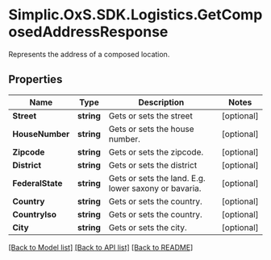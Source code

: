 # Simplic.OxS.SDK.Logistics.GetComposedAddressResponse
Represents the address of a composed location.

## Properties

Name | Type | Description | Notes
------------ | ------------- | ------------- | -------------
**Street** | **string** | Gets or sets the street | [optional] 
**HouseNumber** | **string** | Gets or sets the house number. | [optional] 
**Zipcode** | **string** | Gets or sets the zipcode. | [optional] 
**District** | **string** | Gets or sets the district | [optional] 
**FederalState** | **string** | Gets or sets the land. E.g. lower saxony or bavaria. | [optional] 
**Country** | **string** | Gets or sets the country. | [optional] 
**CountryIso** | **string** | Gets or sets the country. | [optional] 
**City** | **string** | Gets or sets the city. | [optional] 

[[Back to Model list]](../README.md#documentation-for-models) [[Back to API list]](../README.md#documentation-for-api-endpoints) [[Back to README]](../README.md)

